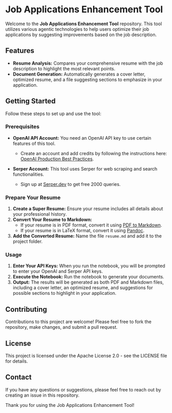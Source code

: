 # Job Applications Enhancement Tool

Welcome to the **Job Applications Enhancement Tool** repository. This tool utilizes various agentic technologies to help users optimize their job applications by suggesting improvements based on the job description.

## Features

- **Resume Analysis:** Compares your comprehensive resume with the job description to highlight the most relevant points.
- **Document Generation:** Automatically generates a cover letter, optimized resume, and a file suggesting sections to emphasize in your application.

## Getting Started

Follow these steps to set up and use the tool:

### Prerequisites

- **OpenAI API Account:** You need an OpenAI API key to use certain features of this tool.
  - Create an account and add credits by following the instructions here: [OpenAI Production Best Practices](https://platform.openai.com/docs/guides/production-best-practices/api-keys).

- **Serper Account:** This tool uses Serper for web scraping and search functionalities.
  - Sign up at [Serper.dev](https://serper.dev) to get free 2000 queries.

### Prepare Your Resume

1. **Create a Super Resume:** Ensure your resume includes all details about your professional history.
2. **Convert Your Resume to Markdown:**
   - If your resume is in PDF format, convert it using [PDF to Markdown](https://pdf2md.morethan.io/).
   - If your resume is in LaTeX format, convert it using [Pandoc](https://pandoc.org/try/).
3. **Add the Converted Resume:** Name the file `resume.md` and add it to the project folder.

### Usage

1. **Enter Your API Keys:** When you run the notebook, you will be prompted to enter your OpenAI and Serper API keys.
2. **Execute the Notebook:** Run the notebook to generate your documents.
3. **Output:** The results will be generated as both PDF and Markdown files, including a cover letter, an optimized resume, and suggestions for possible sections to highlight in your application.

## Contributing

Contributions to this project are welcome! Please feel free to fork the repository, make changes, and submit a pull request.

## License

This project is licensed under the Apache License 2.0 - see the LICENSE file for details.

## Contact

If you have any questions or suggestions, please feel free to reach out by creating an issue in this repository.

Thank you for using the Job Applications Enhancement Tool!
